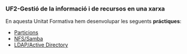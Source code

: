 ### UF2-Gestió de la informació i de recursos en una xarxa

En aquesta Unitat Formativa hem desenvolupar les seguents **práctiques**:
- [Particions](https://htmlpreview.github.io/?https://github.com/Alb1993/Portfoli/blob/main/Portfolio/Modulos/M01-Sistemas_Informaticos/UF2/Practica%20Particiones%20Albert%20Montero/PracticaParticionesAlbertMontero.html)
- [NFS/Samba](https://htmlpreview.github.io/?https://github.com/Alb1993/Portfoli/blob/main/Portfolio/Modulos/M01-Sistemas_Informaticos/UF2/Practica%20NFS%20i%20Samba%20Albert/PracticaNFSiSambaAlbert.html)
- [LDAP/Active Directory](https://htmlpreview.github.io/?https://github.com/Alb1993/Portfoli/blob/main/Portfolio/Modulos/M01-Sistemas_Informaticos/UF2/Practica%20LDAP%20Albert/PracticaLDAPAlbert.html)
